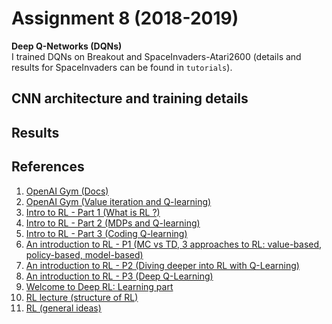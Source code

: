 # Assignment 8 (2018-2019)
__Deep Q-Networks (DQNs)__  
I trained DQNs on Breakout and SpaceInvaders-Atari2600 (details and results for SpaceInvaders can be found in `tutorials`).

## CNN architecture and training details

## Results

## References
1. [OpenAI Gym (Docs)](https://gym.openai.com/docs/)
2. [OpenAI Gym (Value iteration and Q-learning)](https://www.kaggle.com/charel/learn-by-example-reinforcement-learning-with-gym)
3. [Intro to RL - Part 1 (What is RL ?)](https://medium.com/@adeshg7/introduction-to-reinforcement-learning-part-1-dbfd19c28a30)
4. [Intro to RL - Part 2 (MDPs and Q-learning)](https://medium.com/@adeshg7/introduction-to-reinforcement-learning-part-2-74e0a3fad9d3)
5. [Intro to RL - Part 3 (Coding Q-learning)](https://medium.com/swlh/introduction-to-reinforcement-learning-coding-q-learning-part-3-9778366a41c0)
6. [An introduction to RL - P1 (MC vs TD, 3 approaches to RL: value-based, policy-based, model-based)](https://medium.freecodecamp.org/an-introduction-to-reinforcement-learning-4339519de419)
7. [An introduction to RL - P2 (Diving deeper into RL with Q-Learning)](https://medium.freecodecamp.org/diving-deeper-into-reinforcement-learning-with-q-learning-c18d0db58efe)
8. [An introduction to RL - P3 (Deep Q-Learning)](https://medium.freecodecamp.org/an-introduction-to-deep-q-learning-lets-play-doom-54d02d8017d8)
9. [Welcome to Deep RL: Learning part](https://towardsdatascience.com/welcome-to-deep-reinforcement-learning-part-1-dqn-c3cab4d41b6b)
10. [RL lecture (structure of RL)](http://bicmr.pku.edu.cn/~wenzw/bigdata/MDP.pdf)
11. [RL (general ideas)](https://towardsdatascience.com/my-journey-to-reinforcement-learning-part-0-introduction-1e3aec1ee5bf)
